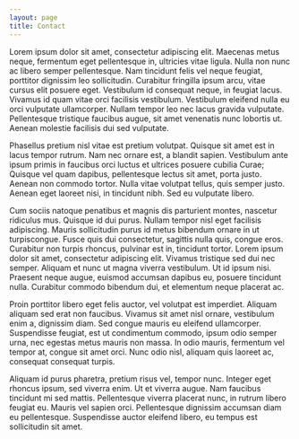 ```yaml
---
layout: page
title: Contact
---
```

  Lorem ipsum dolor sit amet, consectetur adipiscing elit. Maecenas metus neque, fermentum eget pellentesque in, ultricies vitae ligula. Nulla non nunc ac libero semper pellentesque. Nam tincidunt felis vel neque feugiat, porttitor dignissim leo sollicitudin. <span class="suspicious">Curabitur fringilla ipsum arcu, vitae cursus elit posuere eget. Vestibulum id consequat neque, in feugiat lacus.</span> Vivamus id quam vitae orci facilisis vestibulum. Vestibulum eleifend nulla eu orci vulputate ullamcorper. Nullam tempor leo nec lacus gravida vulputate. Pellentesque tristique faucibus augue, sit amet venenatis nunc lobortis ut. Aenean molestie facilisis dui sed vulputate.

  Phasellus pretium nisl vitae est pretium volutpat. Quisque sit amet est in lacus tempor rutrum. <span class="suspicious">Nam nec ornare est, a blandit sapien.</span> Vestibulum ante ipsum primis in faucibus orci luctus et ultrices posuere cubilia Curae; Quisque vel quam dapibus, pellentesque lectus sit amet, porta justo. Aenean non commodo tortor. Nulla vitae volutpat tellus, quis semper justo. Aenean eget laoreet nisi, in tincidunt nibh. Sed eu vulputate libero.

  Cum sociis natoque penatibus et magnis dis parturient montes, nascetur ridiculus mus. Quisque id dui purus. Nullam tempor nisl eget facilisis adipiscing. Mauris sollicitudin purus id metus bibendum ornare in ut <span class="struckout">turpis</span><span class="replaced">congue</span>. Fusce quis dui consectetur, sagittis nulla quis, congue eros. Curabitur non turpis rhoncus, pulvinar est in, tincidunt tortor. Lorem ipsum dolor sit amet, consectetur adipiscing elit. Vivamus tristique sed dui nec semper. Aliquam et nunc ut magna viverra vestibulum. Ut id ipsum nisi. Praesent neque augue, euismod accumsan dapibus eu, posuere tincidunt nulla. Curabitur commodo bibendum dui, et elementum neque placerat ac.

  Proin porttitor libero eget felis auctor, vel volutpat est imperdiet. Aliquam aliquam sed erat non faucibus. Vivamus sit amet nisl ornare, vestibulum enim a, dignissim diam. Sed congue mauris eu eleifend ullamcorper. Suspendisse feugiat, est ut condimentum commodo, ipsum odio semper urna, nec egestas metus mauris non massa. In odio mauris, fermentum vel tempor at, congue sit amet orci. Nunc odio nisl, aliquam quis laoreet ac, consequat consequat turpis.

  Aliquam id purus pharetra, pretium risus vel, tempor nunc. Integer eget rhoncus ipsum, sed viverra enim. Ut et viverra augue. Nam faucibus tincidunt mi sed mattis. Pellentesque viverra placerat nunc, in rutrum libero feugiat eu. Mauris vel sapien orci. Pellentesque dignissim accumsan diam eu pellentesque. Suspendisse auctor eleifend libero, eu tempus est sollicitudin sit amet.
